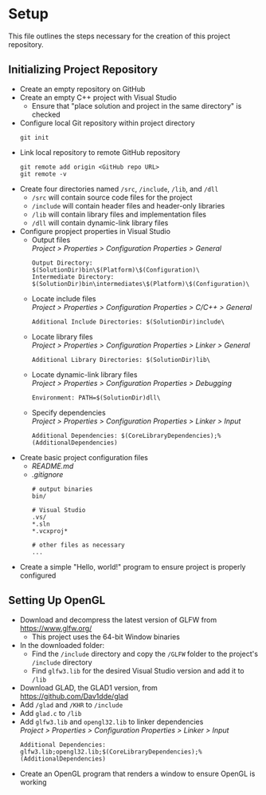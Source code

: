# Setup

This file outlines the steps necessary for the creation of this project repository.

## Initializing Project Repository

- Create an empty repository on GitHub
- Create an empty C++ project with Visual Studio
	- Ensure that "place solution and project in the same directory" is checked
- Configure local Git repository within project directory
	```
	git init
	```
- Link local repository to remote GitHub repository
	```
	git remote add origin <GitHub repo URL>
	git remote -v
	```
- Create four directories named `/src`, `/include`, `/lib`, and `/dll`
	- `/src` will contain source code files for the project
	- `/include` will contain header files and header-only libraries
	- `/lib` will contain library files and implementation files
	- `/dll` will contain dynamic-link library files
- Configure propject properties in Visual Studio
	- Output files\
		*Project > Properties > Configuration Properties > General*
		```
		Output Directory: $(SolutionDir)bin\$(Platform)\$(Configuration)\
		Intermediate Directory: $(SolutionDir)bin\intermediates\$(Platform)\$(Configuration)\
		```
	- Locate include files\
		*Project > Properties > Configuration Properties > C/C++ > General*
		```
		Additional Include Directories: $(SolutionDir)include\
		```
	- Locate library files\
		*Project > Properties > Configuration Properties > Linker > General*
		```
		Additional Library Directories: $(SolutionDir)lib\
		```
	- Locate dynamic-link library files\
		*Project > Properties > Configuration Properties > Debugging*
		```
		Environment: PATH=$(SolutionDir)dll\
		```
	- Specify dependencies\
		*Project > Properties > Configuration Properties > Linker > Input*
		```
		Additional Dependencies: $(CoreLibraryDependencies);%(AdditionalDependencies)
		```
- Create basic project configuration files
	- *README.md*
	- *.gitignore*
		```
		# output binaries
		bin/

		# Visual Studio
		.vs/
		*.sln
		*.vcxproj*

		# other files as necessary
		...
		```
- Create a simple "Hello, world!" program to ensure project is properly configured

## Setting Up OpenGL

- Download and decompress the latest version of GLFW from https://www.glfw.org/
	- This project uses the 64-bit Window binaries
- In the downloaded folder:
	- Find the `/include` directory and copy the `/GLFW` folder to the project's `/include` directory
	- Find `glfw3.lib` for the desired Visual Studio version and add it to `/lib`
- Download GLAD, the GLAD1 version, from https://github.com/Dav1dde/glad
- Add `/glad` and `/KHR` to `/include`
- Add `glad.c` to `/lib`
- Add `glfw3.lib` and `opengl32.lib` to linker dependencies\
	*Project > Properties > Configuration Properties > Linker > Input*
	```
	Additional Dependencies: glfw3.lib;opengl32.lib;$(CoreLibraryDependencies);%(AdditionalDependencies)
	```
- Create an OpenGL program that renders a window to ensure OpenGL is working